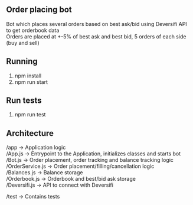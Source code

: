 ## Order placing bot

Bot which places several orders based on best ask/bid using Deversifi API to get orderbook data  
Orders are placed at +-5% of best ask and best bid, 5 orders of each side (buy and sell)  

## Running

1. npm install
2. npm run start

## Run tests

1. npm run test

## Architecture

/app -> Application logic  
    /App.js -> Entrypoint to the Application, initializes classes and starts bot  
    /Bot.js -> Order placement, order tracking and balance tracking logic  
    /OrderService.js -> Order placement/filling/cancellation logic  
    /Balances.js -> Balance storage  
    /Orderbook.js -> Orderbook and best/bid ask storage  
    /Deversifi.js -> API to connect with Deversifi  

/test -> Contains tests  